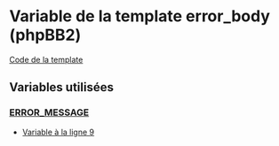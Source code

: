 # Variable de la template error_body (phpBB2)

[Code de la template](../../subsilver/error_body.tpl)

## Variables utilisées

### [ERROR_MESSAGE](../ERROR_MESSAGE.md)
* [Variable à la ligne 9](../../subsilver/error_body.tpl#L9)